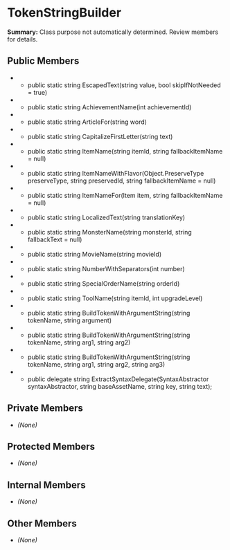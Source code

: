 # TokenStringBuilder

**Summary:** Class purpose not automatically determined. Review members for details.

## Public Members
- - public static string EscapedText(string value, bool skipIfNotNeeded = true)
- - public static string AchievementName(int achievementId)
- - public static string ArticleFor(string word)
- - public static string CapitalizeFirstLetter(string text)
- - public static string ItemName(string itemId, string fallbackItemName = null)
- - public static string ItemNameWithFlavor(Object.PreserveType preserveType, string preservedId, string fallbackItemName = null)
- - public static string ItemNameFor(Item item, string fallbackItemName = null)
- - public static string LocalizedText(string translationKey)
- - public static string MonsterName(string monsterId, string fallbackText = null)
- - public static string MovieName(string movieId)
- - public static string NumberWithSeparators(int number)
- - public static string SpecialOrderName(string orderId)
- - public static string ToolName(string itemId, int upgradeLevel)
- - public static string BuildTokenWithArgumentString(string tokenName, string argument)
- - public static string BuildTokenWithArgumentString(string tokenName, string arg1, string arg2)
- - public static string BuildTokenWithArgumentString(string tokenName, string arg1, string arg2, string arg3)
- - public delegate string ExtractSyntaxDelegate(SyntaxAbstractor syntaxAbstractor, string baseAssetName, string key, string text);

## Private Members
- *(None)*

## Protected Members
- *(None)*

## Internal Members
- *(None)*

## Other Members
- *(None)*
